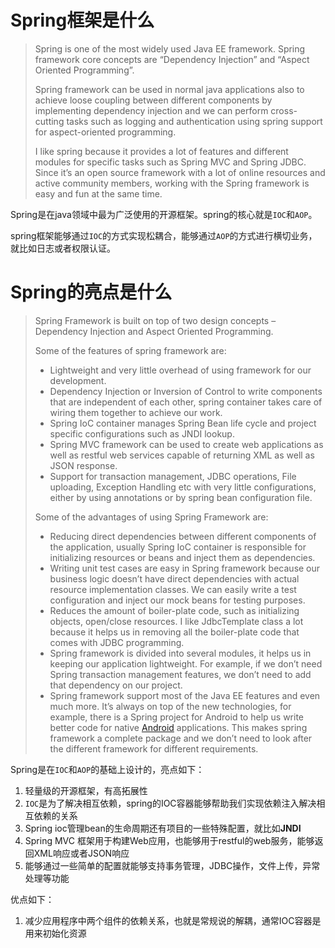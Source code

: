 # Spring框架是什么

> Spring is one of the most widely used Java EE framework. Spring framework core concepts are “Dependency Injection” and “Aspect Oriented Programming”.
>
> Spring framework can be used in normal java applications also to achieve loose coupling between different components by implementing dependency injection and we can perform cross-cutting tasks such as logging and authentication using spring support for aspect-oriented programming.
>
> I like spring because it provides a lot of features and different modules for specific tasks such as Spring MVC and Spring JDBC. Since it’s an open source framework with a lot of online resources and active community members, working with the Spring framework is easy and fun at the same time.

Spring是在java领域中最为广泛使用的开源框架。spring的核心就是`IOC`和`AOP`。

spring框架能够通过`IOC`的方式实现松耦合，能够通过`AOP`的方式进行横切业务，就比如日志或者权限认证。

# Spring的亮点是什么

> Spring Framework is built on top of two design concepts – Dependency Injection and Aspect Oriented Programming.
>
> Some of the features of spring framework are:
>
> - Lightweight and very little overhead of using framework for our development.
> - Dependency Injection or Inversion of Control to write components that are independent of each other, spring container takes care of wiring them together to achieve our work.
> - Spring IoC container manages Spring Bean life cycle and project specific configurations such as JNDI lookup.
> - Spring MVC framework can be used to create web applications as well as restful web services capable of returning XML as well as JSON response.
> - Support for transaction management, JDBC operations, File uploading, Exception Handling etc with very little configurations, either by using annotations or by spring bean configuration file.
>
> Some of the advantages of using Spring Framework are:
>
> - Reducing direct dependencies between different components of the application, usually Spring IoC container is responsible for initializing resources or beans and inject them as dependencies.
> - Writing unit test cases are easy in Spring framework because our business logic doesn’t have direct dependencies with actual resource implementation classes. We can easily write a test configuration and inject our mock beans for testing purposes.
> - Reduces the amount of boiler-plate code, such as initializing objects, open/close resources. I like JdbcTemplate class a lot because it helps us in removing all the boiler-plate code that comes with JDBC programming.
> - Spring framework is divided into several modules, it helps us in keeping our application lightweight. For example, if we don’t need Spring transaction management features, we don’t need to add that dependency on our project.
> - Spring framework support most of the Java EE features and even much more. It’s always on top of the new technologies, for example, there is a Spring project for Android to help us write better code for native [Android](https://www.journaldev.com/android) applications. This makes spring framework a complete package and we don’t need to look after the different framework for different requirements.

Spring是在`IOC`和`AOP`的基础上设计的，亮点如下：

1. 轻量级的开源框架，有高拓展性
2. `IOC`是为了解决相互依赖，spring的IOC容器能够帮助我们实现依赖注入解决相互依赖的关系
3. Spring ioc管理bean的生命周期还有项目的一些特殊配置，就比如**JNDI**
4. Spring MVC 框架用于构建Web应用，也能够用于restful的web服务，能够返回XML响应或者JSON响应
5. 能够通过一些简单的配置就能够支持事务管理，JDBC操作，文件上传，异常处理等功能

优点如下：

1. 减少应用程序中两个组件的依赖关系，也就是常规说的解耦，通常IOC容器是用来初始化资源